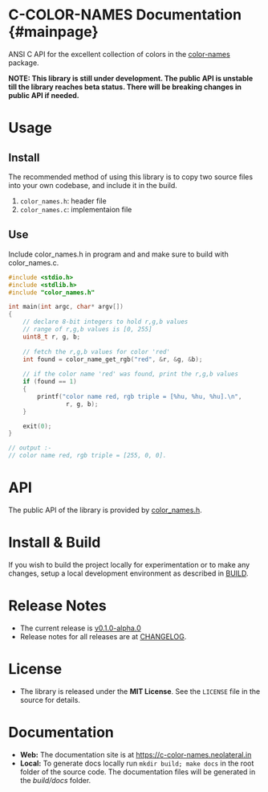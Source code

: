 # C-COLOR-NAMES Documentation           {#mainpage}

ANSI C API for the excellent collection of colors in the
[color-names](https://github.com/meodai/color-names) package.

**NOTE: This library is still under development. The public API is unstable 
till the library reaches beta status. There will be breaking changes in public 
API if needed.**

# Usage

## Install

The recommended method of using this library is to copy two source files into
your own codebase, and include it in the build.
1. `color_names.h`: header file
2. `color_names.c`: implementaion file

## Use

Include color_names.h in program and and make sure to build with color_names.c.

```c
#include <stdio.h>
#include <stdlib.h>
#include "color_names.h"

int main(int argc, char* argv[])
{
    // declare 8-bit integers to hold r,g,b values
    // range of r,g,b values is [0, 255]
    uint8_t r, g, b;
 
    // fetch the r,g,b values for color 'red'
    int found = color_name_get_rgb("red", &r, &g, &b);
 
    // if the color name 'red' was found, print the r,g,b values
    if (found == 1)
    {
        printf("color name red, rgb triple = [%hu, %hu, %hu].\n",
                r, g, b);
    }

    exit(0);
}

// output :-
// color name red, rgb triple = [255, 0, 0].
```

# API

The public API of the library is provided by 
[color_names.h](color_names.h).

# Install & Build

If you wish to build the project locally for experimentation or to make
any changes, setup a local development environment as described in 
[BUILD](https://c-color-names.neolateral.in/md_docs_Build.html).

# Release Notes
* The current release is 
  [v0.1.0-alpha.0](https://github.com/abhishekmishra/c-color-names/releases/tag/v0.1.0-alpha.0)
* Release notes for all releases are at [CHANGELOG](CHANGELOG.md).

# License
* The library is released under the __MIT License__. See the `LICENSE` file
  in the source for details.

# Documentation

* **Web:** The documentation site is at https://c-color-names.neolateral.in
* **Local:** To generate docs locally run `mkdir build; make docs` in the root
folder of the source code. The documentation files will be generated in
the *build/docs* folder.
